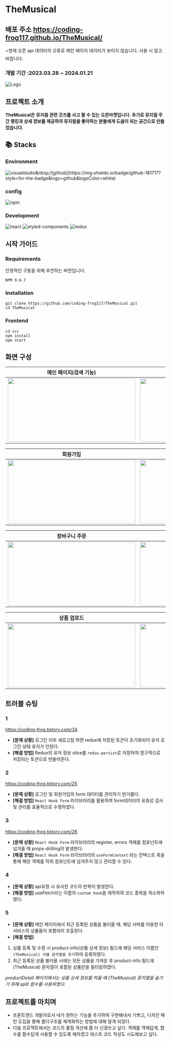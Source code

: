 # TheMusical

## 배포 주소 https://coding-frog117.github.io/TheMusical/ 
⭐현재 오픈 api 데이터의 오류로 메인 페이지 데이터가 보이지 않습니다. 사용 시 참고 바랍니다.


### 개발 기간 :2023.03.28 ~ 2024.01.21

![Logo](https://github.com/coding-frog117/TheMusical/assets/110962765/3322173b-49f0-4037-b2d3-b8f4dea398c9)

## 프로젝트 소개

**TheMusical은 뮤지컬 관련 굿즈를 사고 팔 수 있는 오픈마켓입니다.
추가로 뮤지컬 주간 랭킹과 상세 정보를 제공하여 뮤지컬을 좋아하는 분들에게 도움이 되는 공간으로 만들었습니다.**

## 📚 Stacks

### Environment

![visualstudio](https://img.shields.io/badge/visualstudiocode-007ACC?style=for-the-badge&logo=visualstudiocode&logoColor=white")&nbsp;![github](https://img.shields.io/badge/github-181717?style=for-the-badge&logo=github&logoColor=white)

### config

![npm](https://img.shields.io/badge/npm-CB3837?style=for-the-badge&logo=npm&logoColor=white)

### Development

![react](https://img.shields.io/badge/react-61DAFB?style=for-the-badge&logo=react&logoColor=black)&nbsp;![styled-components](https://img.shields.io/badge/styledcomponents-DB7093?style=for-the-badge&logo=styledcomponents&logoColor=black)&nbsp;![redux](https://img.shields.io/badge/redux-764ABC?style=for-the-badge&logo=redux&logoColor=white)

## 시작 가이드

### Requirements

안정적인 구동을 위해 추천하는 버전입니다.

```
NPM 9.6.7
```

### Installation

```
git clone https://github.com/coding-frog117/TheMusical.git
cd TheMusical
```

### Frontend

```
cd src
npm install
npm start
```

## 화면 구성

| 메인 페이지(검색 기능)                                                                                                                       | 무한 캐러셀                                                                                                                                  | 뮤지컬 상세정보                                                                                                                              | top50 랭킹                                                                                                                                   |
| -------------------------------------------------------------------------------------------------------------------------------------------- | -------------------------------------------------------------------------------------------------------------------------------------------- | -------------------------------------------------------------------------------------------------------------------------------------------- | -------------------------------------------------------------------------------------------------------------------------------------------- |
| <img src= "https://github.com/coding-frog117/TheMusical/assets/110962765/fb492b5a-2d1d-440a-83d4-00ed8e32c1d7" width = "400" height="200" /> | <img src= "https://github.com/coding-frog117/TheMusical/assets/110962765/ac18a4bb-a447-49f5-acc4-b1db610ef260" width = "400" height="200" /> | <img src= "https://github.com/coding-frog117/TheMusical/assets/110962765/f5df7ecb-a0bd-4413-b4f5-f4bb3e3735c8" width = "400" height="200" /> | <img src= "https://github.com/coding-frog117/TheMusical/assets/110962765/5430ae71-770d-4b0a-b4c3-2b28883fb873" width = "400" height="200" /> |

| 회원가입                                                                                                                                     | 구매회원 로그인                                                                                                                              | 장바구니 담기                                                                                                                                | 장바구니 삭제                                                                                                                                |
| -------------------------------------------------------------------------------------------------------------------------------------------- | -------------------------------------------------------------------------------------------------------------------------------------------- | -------------------------------------------------------------------------------------------------------------------------------------------- | -------------------------------------------------------------------------------------------------------------------------------------------- |
| <img src= "https://github.com/coding-frog117/TheMusical/assets/110962765/56dfffdc-8732-4a2a-adcc-5d5b51c28382" width = "400" height="200" /> | <img src= "https://github.com/coding-frog117/TheMusical/assets/110962765/afdff78e-f47a-4e1e-9329-243d75a59be9" width = "400" height="200" /> | <img src= "https://github.com/coding-frog117/TheMusical/assets/110962765/e19927dd-394d-44f4-bddb-a53eb6d1fd67" width = "400" height="200" /> | <img src= "https://github.com/coding-frog117/TheMusical/assets/110962765/119446e1-9110-41f0-a70b-1ef5e292f141" width = "400" height="200" /> |

| 장바구니 주문                                                                                                                                | 바로주문,마이페이지                                                                                                                          | 판매회원 로그인, 대시보드                                                                                                                    |
| -------------------------------------------------------------------------------------------------------------------------------------------- | -------------------------------------------------------------------------------------------------------------------------------------------- | -------------------------------------------------------------------------------------------------------------------------------------------- |
| <img src= "https://github.com/coding-frog117/TheMusical/assets/110962765/299365cb-19b9-4b80-b322-e154694a0f67" width = "400" height="200" /> | <img src= "https://github.com/coding-frog117/TheMusical/assets/110962765/ccb28714-8fe4-4d5e-b7f6-c3d25798a44e" width = "400" height="200" /> | <img src= "https://github.com/coding-frog117/TheMusical/assets/110962765/7abd3499-7a88-49c1-b349-f2874875f6ba" width = "400" height="200" /> |

| 상품 업로드                                                                                                                                  | 상품 수정                                                                                                                                    | 상품 삭제                                                                                                                                    |
| -------------------------------------------------------------------------------------------------------------------------------------------- | -------------------------------------------------------------------------------------------------------------------------------------------- | -------------------------------------------------------------------------------------------------------------------------------------------- |
| <img src= "https://github.com/coding-frog117/TheMusical/assets/110962765/0a518add-7216-49e8-8ee9-fd747a7d09d4" width = "400" height="200" /> | <img src= "https://github.com/coding-frog117/TheMusical/assets/110962765/e043feb0-5c4f-4508-99ef-53798e543035" width = "400" height="200" /> | <img src= "https://github.com/coding-frog117/TheMusical/assets/110962765/6344f0e7-9863-43c8-8703-8770f24fcf5d" width = "400" height="200" /> |

## 트러블 슈팅

### 1

https://coding-frog.tistory.com/34

- **[문제 상황]**
  로그인 이후 새로고침 하면 redux에 저장된 토큰이 초기화되어 유저 로그인 상태 유지가 안된다.
- **[해결 방법]**
  Redux의 유저 정보 slice를 `redux-persist`로 저장하여 영구적으로 저장되는 토큰으로 만들어준다.

### 2

https://coding-frog.tistory.com/25

- **[문제 상황]**
  로그인 및 회원가입의 form 데이터를 관리하기 번거롭다.
- **[해결 방법]**
  `React Hook Form` 라이브러리를 활용하여 form데이터의 유효성 검사 및 관리를 효율적으로 수행하였다.

### 3

https://coding-frog.tistory.com/26

- **[문제 상황]**
  `React Hook Form` 라이브러리의 register, errors 객체를 컴포넌트에 넘겨줄 때 props-drilling이 발생한다.
- **[해결 방법]**
  `React Hook Form` 라이브러리의 `useFormContext` 라는 컨텍스트 훅을 통해 해당 객체를 하위 컴포넌트에 넘겨주지 않고 관리할 수 있다.

### 4

- **[문제 상황]**
  api요청 시 유사한 코드의 반복이 발생한다.
- **[해결 방법]**
  useFetch라는 이름의 `custom hook`을 제작하여 코드 중복을 최소화하였다.

### 5

- **[문제 상황]**
  메인 페이지에서 최근 등록된 상품을 불러올 때, 해당 서버를 이용한 타 서비스의 상품들이 포함되어 호출된다.
- **[해결 방법]**

1. 상품 등록 및 수정 시 product-info(상품 상세 정보) 필드에 해당 서비스 이름인 `(TheMusical) 식별 문자열을 추가`하여 등록하였다.
2. 최근 등록된 상품 불러올 시에는 모든 상품을 가져온 후 product-info 필드에 (TheMusical) 문자열이 포함된 상품만을 필터링하였다.

_productDetail 페이지에서는 상품 상세 정보를 띄울 때 (TheMusical) 문자열을 숨기기 위해 split 함수를 사용하였다._

## 프로젝트를 마치며

- 프론트엔드 개발자로서 내가 원하는 기능을 추가하여 구현해내서 기쁘고, 디자인 패턴 도입을 통해 폴더구조를 체계화하는 방법에 대해 알게 되었다.
- 다음 프로젝트에서는 코드의 품질 개선에 좀 더 신경쓰고 싶다. 객체를 객체답게, 함수를 함수답게 사용할 수 있도록 해야겠고 테스트 코드 작성도 시도해보고 싶다.
